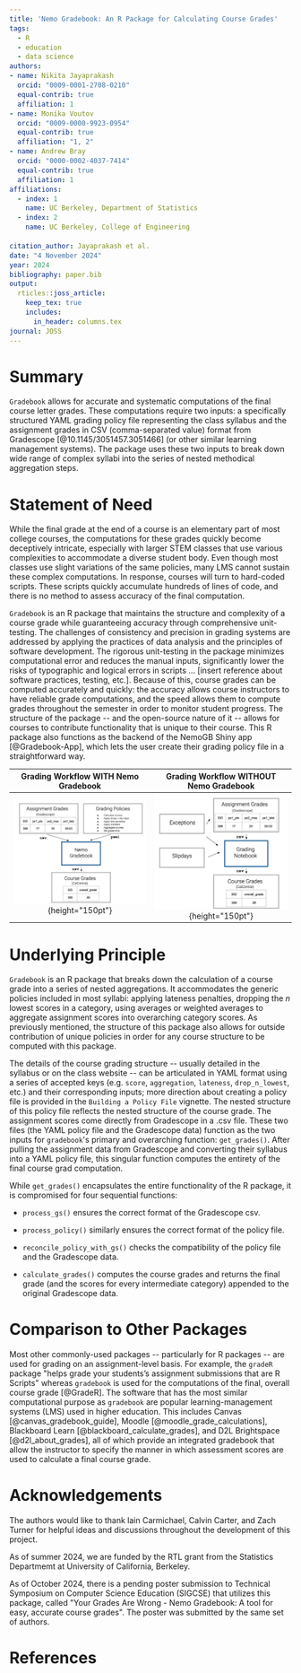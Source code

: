 ```yaml
---
title: 'Nemo Gradebook: An R Package for Calculating Course Grades'
tags:
  - R
  - education
  - data science
authors:
- name: Nikita Jayaprakash
  orcid: "0009-0001-2708-0210"
  equal-contrib: true
  affiliation: 1
- name: Monika Voutov
  orcid: "0009-0000-9923-0954"
  equal-contrib: true
  affiliation: "1, 2"
- name: Andrew Bray
  orcid: "0000-0002-4037-7414"
  equal-contrib: true
  affiliation: 1
affiliations:
  - index: 1
    name: UC Berkeley, Department of Statistics
  - index: 2
    name: UC Berkeley, College of Engineering

citation_author: Jayaprakash et al.
date: "4 November 2024"
year: 2024
bibliography: paper.bib
output: 
  rticles::joss_article:
    keep_tex: true
    includes:
      in_header: columns.tex
journal: JOSS
---
```


# Summary

`Gradebook` allows for accurate and systematic computations of the final course letter grades. These computations require two inputs: a specifically structured YAML grading policy file representing the class syllabus and the assignment grades in CSV (comma-separated value) format from Gradescope [@10.1145/3051457.3051466] (or other similar learning management systems). 
The package uses these two inputs to break down wide range of complex syllabi into the series of nested methodical aggregation steps. 

# Statement of Need

While the final grade at the end of a course is an elementary part of most college courses, the computations for these grades quickly become deceptively intricate, especially with larger STEM classes that use various complexities to accommodate a diverse student body. Even though most classes use slight variations of the same policies, many LMS cannot sustain these complex computations. In response, courses will turn to hard-coded scripts. These scripts quickly accumulate hundreds of lines of code, and there is no method to assess accuracy of the final computation. 



`Gradebook` is an R package that maintains the structure and complexity of a course grade while guaranteeing accuracy through comprehensive unit-testing. The challenges of consistency and precision in grading systems are addressed by applying the practices of data analysis and the principles of software development. The rigorous unit-testing in the package minimizes computational error and reduces the manual inputs, significantly lower the risks of typographic and logical errors in scripts ... [insert reference about software practices, testing, etc.]. Because of this, course grades can be computed accurately and quickly: the accuracy allows course instructors to have reliable grade computations, and the speed allows them to compute grades throughout the semester in order to monitor student progress. The structure of the package -- and the open-source nature of it -- allows for courses to contribute functionality that is unique to their course. This R package also functions as the backend of the NemoGB Shiny app [@Gradebook-App], which lets the user create their grading policy file in a straightforward way. 

Grading Workflow WITH Nemo Gradebook             |  Grading Workflow WITHOUT Nemo Gradebook
:-------------------------:|:-------------------------:
![](with_nemogb_workflow.png){height="150pt"}  |  ![](without_nemogb_workflow.png){height="150pt"}






# Underlying Principle

`Gradebook` is an R package that breaks down the calculation of a course grade into a series of nested aggregations. It accommodates the generic policies included in most syllabi: applying lateness penalties, dropping the *n* lowest scores in a category, using averages or weighted averages to aggregate assignment scores into overarching category scores. As previously mentioned, the structure of this package also allows for outside contribution of unique policies in order for any course structure to be computed with this package.

The details of the course grading structure -- usually detailed in the syllabus or on the class website -- can be articulated in YAML format using a series of accepted keys (e.g. `score`, `aggregation`, `lateness`, `drop_n_lowest`, etc.) and their corresponding inputs; more direction about creating a policy file is provided in the `Building a Policy File` vignette. The nested structure of this policy file reflects the nested structure of the course grade. The assignment scores come directly from Gradescope in a .csv file. These two files (the YAML policy file and the Gradescope data) function as the two inputs for `gradebook`'s primary and overarching function: `get_grades()`. After pulling the assignment data from Gradescope and converting their syllabus into a YAML policy file, this singular function computes the entirety of the final course grad computation.

While `get_grades()` encapsulates the entire functionality of the R package, it is compromised for four sequential functions:

-   `process_gs()` ensures the correct format of the Gradescope csv.

-   `process_policy()` similarly ensures the correct format of the policy file.

-   `reconcile_policy_with_gs()` checks the compatibility of the policy file and the Gradescope data.

-   `calculate_grades()` computes the course grades and returns the final grade (and the scores for every intermediate category) appended to the original Gradescope data.


# Comparison to Other Packages

Most other commonly-used packages -- particularly for R packages -- are used for
grading on an assignment-level basis. For example, the `gradeR` package "helps
grade your students’s assignment submissions that are R Scripts" whereas `gradebook` is used for the computations of the final, overall course grade [@GradeR].
The software that has the most similar computational purpose as `gradebook` are
popular learning-management systems (LMS) used in higher education. This includes
Canvas [@canvas_gradebook_guide], Moodle [@moodle_grade_calculations], Blackboard Learn [@blackboard_calculate_grades], and D2L Brightspace [@d2l_about_grades], all of which provide an
integrated gradebook that allow the instructor to specify the manner in which
assessment scores are used to calculate a final course grade.

# Acknowledgements

The authors would like to thank lain Carmichael, Calvin Carter, and Zach Turner for helpful ideas and discussions throughout the development of this project.

As of summer 2024, we are funded by the RTL grant from the Statistics Departmemt at University of California, Berkeley. 

As of October 2024, there is a pending poster submission to Technical Symposium on Computer Science Education (SIGCSE) that utilizes this package, called "Your Grades Are Wrong - Nemo Gradebook: A tool for easy, accurate course grades". The poster was submitted by the same set of authors.


# References
